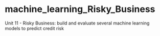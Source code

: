 # machine_learning_Risky_Business
Unit 11 - Risky Business: build and evaluate several machine learning models to predict credit risk 
